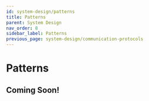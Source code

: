 ```yaml
---
id: system-design/patterns
title: Patterns
parent: System Design
nav_order: 8
sidebar_label: Patterns
previous_page: system-design/communication-protocols
---
```


# Patterns

## Coming Soon!